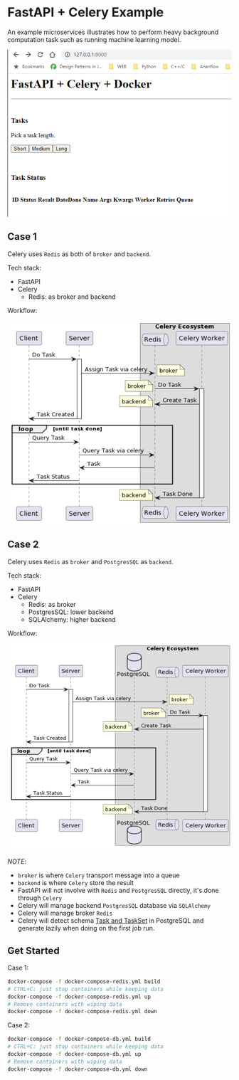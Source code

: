 # FastAPI + Celery Example

An example microservices illustrates how to perform heavy background computation task such as running machine learning model.

![](./2023-06-16-16-20-19.png)

## Case 1

Celery uses `Redis` as both of `broker` and `backend`.

Tech stack:

- FastAPI
- Celery
  - Redis: as broker and backend

Workflow:

![workflow1](./out/workflow1.png)

## Case 2

Celery uses  `Redis` as `broker` and `PostgresSQL` as `backend`.

Tech stack:

- FastAPI
- Celery
  - Redis: as broker
  - PostgresSQL: lower backend
  - SQLAlchemy: higher backend

Workflow:

![workflow2](./out/workflow2.png)

_NOTE_:

- `broker` is where `Celery` transport message into a queue
- `backend` is where `Celery` store the result
- FastAPI will not involve with `Redis` and `PostgresSQL` directly, it's done through `Celery`
- Celery will manage backend `PostgresSQL` database via `SQLAlchemy`
- Celery will manage broker `Redis`
- Celery will detect schema [Task and TaskSet](https://docs.celeryq.dev/en/latest/internals/reference/celery.backends.database.models.html#celery.backends.database.models) in PostgreSQL and generate lazily when doing on the first job run.

## Get Started

Case 1:

```sh
docker-compose -f docker-compose-redis.yml build
# CTRL+C: just stop containers while keeping data
docker-compose -f docker-compose-redis.yml up
# Remove containers with wiping data
docker-compose -f docker-compose-redis.yml down 
```

Case 2:

```sh
docker-compose -f docker-compose-db.yml build
# CTRL+C: just stop containers while keeping data
docker-compose -f docker-compose-db.yml up
# Remove containers with wiping data
docker-compose -f docker-compose-db.yml down 
```
